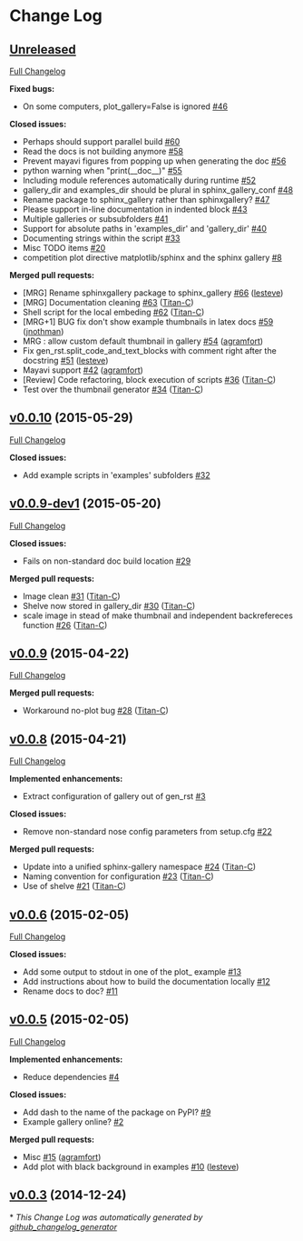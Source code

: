 # Change Log

## [Unreleased](https://github.com/sphinx-gallery/sphinx-gallery/tree/HEAD)

[Full Changelog](https://github.com/sphinx-gallery/sphinx-gallery/compare/v0.0.10...HEAD)

**Fixed bugs:**

- On some computers, plot\_gallery=False is ignored [\#46](https://github.com/sphinx-gallery/sphinx-gallery/issues/46)

**Closed issues:**

- Perhaps should support parallel build [\#60](https://github.com/sphinx-gallery/sphinx-gallery/issues/60)
- Read the docs is not building anymore [\#58](https://github.com/sphinx-gallery/sphinx-gallery/issues/58)
- Prevent mayavi figures from popping up when generating the doc [\#56](https://github.com/sphinx-gallery/sphinx-gallery/issues/56)
- python warning when "print\(\_\_doc\_\_\)" [\#55](https://github.com/sphinx-gallery/sphinx-gallery/issues/55)
- Including module references automatically during runtime [\#52](https://github.com/sphinx-gallery/sphinx-gallery/issues/52)
- gallery\_dir and examples\_dir should be plural in sphinx\_gallery\_conf [\#48](https://github.com/sphinx-gallery/sphinx-gallery/issues/48)
- Rename package to sphinx\_gallery rather than sphinxgallery? [\#47](https://github.com/sphinx-gallery/sphinx-gallery/issues/47)
- Please support in-line documentation in indented block [\#43](https://github.com/sphinx-gallery/sphinx-gallery/issues/43)
- Multiple galleries or subsubfolders [\#41](https://github.com/sphinx-gallery/sphinx-gallery/issues/41)
- Support for absolute paths in 'examples\_dir' and 'gallery\_dir' [\#40](https://github.com/sphinx-gallery/sphinx-gallery/issues/40)
- Documenting strings within the script [\#33](https://github.com/sphinx-gallery/sphinx-gallery/issues/33)
- Misc TODO items [\#20](https://github.com/sphinx-gallery/sphinx-gallery/issues/20)
- competition plot directive matplotlib/sphinx and the sphinx gallery [\#8](https://github.com/sphinx-gallery/sphinx-gallery/issues/8)

**Merged pull requests:**

- \[MRG\] Rename sphinxgallery package to sphinx\_gallery [\#66](https://github.com/sphinx-gallery/sphinx-gallery/pull/66) ([lesteve](https://github.com/lesteve))
- \[MRG\] Documentation cleaning [\#63](https://github.com/sphinx-gallery/sphinx-gallery/pull/63) ([Titan-C](https://github.com/Titan-C))
- Shell script for the local embeding [\#62](https://github.com/sphinx-gallery/sphinx-gallery/pull/62) ([Titan-C](https://github.com/Titan-C))
- \[MRG+1\] BUG fix don't show example thumbnails in latex docs [\#59](https://github.com/sphinx-gallery/sphinx-gallery/pull/59) ([jnothman](https://github.com/jnothman))
- MRG : allow custom default thumbnail in gallery [\#54](https://github.com/sphinx-gallery/sphinx-gallery/pull/54) ([agramfort](https://github.com/agramfort))
- Fix gen\_rst.split\_code\_and\_text\_blocks with comment right after the docstring [\#51](https://github.com/sphinx-gallery/sphinx-gallery/pull/51) ([lesteve](https://github.com/lesteve))
- Mayavi support [\#42](https://github.com/sphinx-gallery/sphinx-gallery/pull/42) ([agramfort](https://github.com/agramfort))
- \[Review\] Code refactoring, block execution of scripts [\#36](https://github.com/sphinx-gallery/sphinx-gallery/pull/36) ([Titan-C](https://github.com/Titan-C))
- Test over the thumbnail generator [\#34](https://github.com/sphinx-gallery/sphinx-gallery/pull/34) ([Titan-C](https://github.com/Titan-C))

## [v0.0.10](https://github.com/sphinx-gallery/sphinx-gallery/tree/v0.0.10) (2015-05-29)
[Full Changelog](https://github.com/sphinx-gallery/sphinx-gallery/compare/v0.0.9-dev1...v0.0.10)

**Closed issues:**

- Add example scripts in 'examples' subfolders [\#32](https://github.com/sphinx-gallery/sphinx-gallery/issues/32)

## [v0.0.9-dev1](https://github.com/sphinx-gallery/sphinx-gallery/tree/v0.0.9-dev1) (2015-05-20)
[Full Changelog](https://github.com/sphinx-gallery/sphinx-gallery/compare/v0.0.9...v0.0.9-dev1)

**Closed issues:**

- Fails on non-standard doc build location [\#29](https://github.com/sphinx-gallery/sphinx-gallery/issues/29)

**Merged pull requests:**

- Image clean [\#31](https://github.com/sphinx-gallery/sphinx-gallery/pull/31) ([Titan-C](https://github.com/Titan-C))
- Shelve now stored in gallery\_dir [\#30](https://github.com/sphinx-gallery/sphinx-gallery/pull/30) ([Titan-C](https://github.com/Titan-C))
- scale image in stead of make thumbnail and independent backrefereces function [\#26](https://github.com/sphinx-gallery/sphinx-gallery/pull/26) ([Titan-C](https://github.com/Titan-C))

## [v0.0.9](https://github.com/sphinx-gallery/sphinx-gallery/tree/v0.0.9) (2015-04-22)
[Full Changelog](https://github.com/sphinx-gallery/sphinx-gallery/compare/v0.0.8...v0.0.9)

**Merged pull requests:**

- Workaround no-plot bug [\#28](https://github.com/sphinx-gallery/sphinx-gallery/pull/28) ([Titan-C](https://github.com/Titan-C))

## [v0.0.8](https://github.com/sphinx-gallery/sphinx-gallery/tree/v0.0.8) (2015-04-21)
[Full Changelog](https://github.com/sphinx-gallery/sphinx-gallery/compare/v0.0.6...v0.0.8)

**Implemented enhancements:**

- Extract configuration of gallery out of gen\_rst [\#3](https://github.com/sphinx-gallery/sphinx-gallery/issues/3)

**Closed issues:**

- Remove non-standard nose config parameters from setup.cfg [\#22](https://github.com/sphinx-gallery/sphinx-gallery/issues/22)

**Merged pull requests:**

- Update into a unified sphinx-gallery namespace [\#24](https://github.com/sphinx-gallery/sphinx-gallery/pull/24) ([Titan-C](https://github.com/Titan-C))
- Naming convention for configuration [\#23](https://github.com/sphinx-gallery/sphinx-gallery/pull/23) ([Titan-C](https://github.com/Titan-C))
- Use of shelve [\#21](https://github.com/sphinx-gallery/sphinx-gallery/pull/21) ([Titan-C](https://github.com/Titan-C))

## [v0.0.6](https://github.com/sphinx-gallery/sphinx-gallery/tree/v0.0.6) (2015-02-05)
[Full Changelog](https://github.com/sphinx-gallery/sphinx-gallery/compare/v0.0.5...v0.0.6)

**Closed issues:**

- Add some output to stdout in one of the plot\_ example [\#13](https://github.com/sphinx-gallery/sphinx-gallery/issues/13)
- Add instructions about how to build the documentation locally [\#12](https://github.com/sphinx-gallery/sphinx-gallery/issues/12)
- Rename docs to doc? [\#11](https://github.com/sphinx-gallery/sphinx-gallery/issues/11)

## [v0.0.5](https://github.com/sphinx-gallery/sphinx-gallery/tree/v0.0.5) (2015-02-05)
[Full Changelog](https://github.com/sphinx-gallery/sphinx-gallery/compare/v0.0.3...v0.0.5)

**Implemented enhancements:**

- Reduce dependencies [\#4](https://github.com/sphinx-gallery/sphinx-gallery/issues/4)

**Closed issues:**

- Add dash to the name of the package on PyPI? [\#9](https://github.com/sphinx-gallery/sphinx-gallery/issues/9)
- Example gallery online? [\#2](https://github.com/sphinx-gallery/sphinx-gallery/issues/2)

**Merged pull requests:**

- Misc [\#15](https://github.com/sphinx-gallery/sphinx-gallery/pull/15) ([agramfort](https://github.com/agramfort))
- Add plot with black background in examples [\#10](https://github.com/sphinx-gallery/sphinx-gallery/pull/10) ([lesteve](https://github.com/lesteve))

## [v0.0.3](https://github.com/sphinx-gallery/sphinx-gallery/tree/v0.0.3) (2014-12-24)


\* *This Change Log was automatically generated by [github_changelog_generator](https://github.com/skywinder/Github-Changelog-Generator)*
